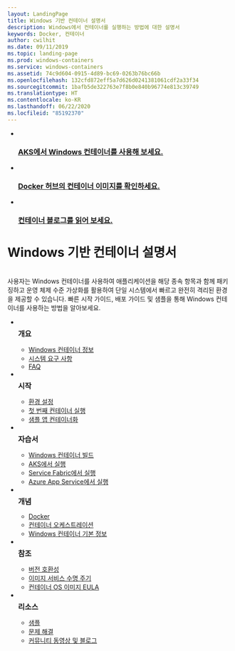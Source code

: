 ```yaml
---
layout: LandingPage
title: Windows 기반 컨테이너 설명서
description: Windows에서 컨테이너를 실행하는 방법에 대한 설명서
keywords: Docker, 컨테이너
author: cwilhit
ms.date: 09/11/2019
ms.topic: landing-page
ms.prod: windows-containers
ms.service: windows-containers
ms.assetid: 74c9d604-0915-4d89-bc69-0263b76bc66b
ms.openlocfilehash: 132cfd872eff5a7d626d0241381061cdf2a33f34
ms.sourcegitcommit: 1bafb5de322763e7f8b0e840b96774e813c39749
ms.translationtype: HT
ms.contentlocale: ko-KR
ms.lasthandoff: 06/22/2020
ms.locfileid: "85192370"
---
```

<div id="main" class="v2">
    <ul class="cardsY panelContent featuredContent">
        <li>
            <a href="https://docs.microsoft.com/azure/aks/windows-container-cli" data-linktype="external">
                <div class="cardSize">
                    <div class="cardPadding">
                        <div class="card">
                            <div class="cardImageOuter">
                                <div class="cardImage">
                                    <img src="media/logo_kubernetes.svg" alt="" data-linktype="relative-path">
                                </div>
                            </div>
                            <div class="cardText">
                                <h3>AKS에서 Windows 컨테이너를 사용해 보세요.</h3>
                            </div>
                        </div>
                    </div>
                </div>
            </a>
        </li>
        <li>
            <a href="https://hub.docker.com/_/microsoft-windows-base-os-images" data-linktype="external">
                <div class="cardSize">
                    <div class="cardPadding">
                        <div class="card">
                            <div class="cardImageOuter">
                                <div class="cardImage">
                                    <img src="media/logo_docker.svg" alt="" data-linktype="relative-path">
                                </div>
                            </div>
                            <div class="cardText">
                                <h3>Docker 허브의 컨테이너 이미지를 확인하세요.</h3>
                            </div>
                        </div>
                    </div>
                </div>
            </a>
        </li>
        <li>
            <a href="https://techcommunity.microsoft.com/t5/Containers/bg-p/Containers" data-linktype="external">
                <div class="cardSize">
                    <div class="cardPadding">
                        <div class="card">
                            <div class="cardImageOuter">
                                <div class="cardImage">
                                    <img src="media/i_blog.svg" alt="" data-linktype="relative-path">
                                </div>
                            </div>
                            <div class="cardText">
                                <h3>컨테이너 블로그를 읽어 보세요.</h3>
                            </div>
                        </div>
                    </div>
                </div>
            </a>
        </li>
    </ul>
    <h1>Windows 기반 컨테이너 설명서</h1>
    <br/>
    <div class="abstract">사용자는 Windows 컨테이너를 사용하여 애플리케이션을 해당 종속 항목과 함께 패키징하고 운영 체제 수준 가상화를 활용하여 단일 시스템에서 빠르고 완전히 격리된 환경을 제공할 수 있습니다. 빠른 시작 가이드, 배포 가이드 및 샘플을 통해 Windows 컨테이너를 사용하는 방법을 알아보세요.</div>
    <ul class="cardsW panelContent featuredContent">
        <li>
            <div class="cardSize">
                <div class="cardPadding">
                    <div class="card">
                        <div class="cardImageOuter">
                            <div class="cardImage bgdAccent1">
                                <img src="media/virtualization-containers-about.svg" alt="" data-linktype="relative-path">
                            </div>
                        </div>
                        <div class="cardText">
                            <h3 style="margin: 8px 0 2px 0;">개요</h3>
                            <ul>
                                <li><a href="/virtualization/windowscontainers/about/index" data-linktype="absolute-path">Windows 컨테이너 정보</a></li>
                                <li><a href="/virtualization/windowscontainers/deploy-containers/system-requirements" data-linktype="absolute-path">시스템 요구 사항</a></li>
                                <li><a href="/virtualization/windowscontainers/about/faq" data-linktype="absolute-path">FAQ</a></li>
                            </ul>
                        </div>
                    </div>
                </div>
            </div>
        </li>
        <li>
            <div class="cardSize">
                <div class="cardPadding">
                    <div class="card">
                        <div class="cardImageOuter">
                            <div class="cardImage bgdAccent1">
                                <img src="media/virtualization-containers-quick-start.svg" alt="" data-linktype="relative-path">
                            </div>
                        </div>
                        <div class="cardText">
                            <h3 style="margin: 8px 0 2px 0;">시작</h3>
                            <ul>
                                <li><a href="/virtualization/windowscontainers/quick-start/set-up-environment" data-linktype="external">환경 설정</a></li>
                                <li><a href="/virtualization/windowscontainers/quick-start/run-your-first-container" data-linktype="external">첫 번째 컨테이너 실행</a></li>
                                <li><a href="/virtualization/windowscontainers/quick-start/building-sample-app" data-linktype="external">샘플 앱 컨테이너화</a></li>
                            </ul>
                        </div>
                    </div>
                </div>
            </div>
        </li>
        <li>
            <div class="cardSize">
                <div class="cardPadding">
                    <div class="card">
                        <div class="cardImageOuter">
                            <div class="cardImage bgdAccent1">
                                <img src="media/container-tutorials.svg" alt="" data-linktype="relative-path">
                            </div>
                        </div>
                        <div class="cardText">
                            <h3 style="margin: 8px 0 2px 0;">자습서</h3>
                            <ul>
                                <li><a href="/virtualization/windowscontainers/manage-docker/manage-windows-dockerfile" data-linktype="external">Windows 컨테이너 빌드</a></li>
                                <li><a href="/azure/aks/windows-container-cli" data-linktype="external">AKS에서 실행</a></li>
                                <li><a href="/azure/service-fabric/service-fabric-quickstart-containers" data-linktype="external">Service Fabric에서 실행</a></li>
                                <li><a href="/azure/app-service/app-service-web-get-started-windows-container" data-linktype="external">Azure App Service에서 실행</a></li>
                            </ul>
                        </div>
                    </div>
                </div>
            </div>
        </li>
        <li>
            <div class="cardSize">
                <div class="cardPadding">
                    <div class="card">
                        <div class="cardImageOuter">
                            <div class="cardImage bgdAccent1">
                                <img src="media/virtualization-containers-management-tools.svg" alt="" data-linktype="relative-path">
                            </div>
                        </div>
                        <div class="cardText">
                            <h3 style="margin: 8px 0 2px 0;">개념</h3>
                            <ul>
                                <li><a href="/virtualization/windowscontainers/manage-docker/configure-docker-daemon" data-linktype="external">Docker</a></li>
                                <li><a href="/virtualization/windowscontainers/about/overview-container-orchestrators" data-linktype="external">컨테이너 오케스트레이션</a></li>
                                <li><a href="/virtualization/windowscontainers/manage-containers/container-base-images" data-linktype="external">Windows 컨테이너 기본 정보</a></li>
                            </ul>
                        </div>
                    </div>
                </div>
            </div>
        </li>
        <li>
            <div class="cardSize">
                <div class="cardPadding">
                    <div class="card">
                        <div class="cardImageOuter">
                            <div class="cardImage bgdAccent1">
                                <img src="media/container-reference.svg" alt="" data-linktype="relative-path">
                            </div>
                        </div>
                        <div class="cardText">
                            <h3 style="margin: 8px 0 2px 0;">참조</h3>
                            <ul>
                                <li><a href="/virtualization/windowscontainers/deploy-containers/version-compatibility" data-linktype="external">버전 호환성</a></li>
                                <li><a href="/virtualization/windowscontainers/deploy-containers/base-image-lifecycle" data-linktype="external">이미지 서비스 수명 주기</a></li>
                                <li><a href="/virtualization/windowscontainers/images-eula" data-linktype="external">컨테이너 OS 이미지 EULA</a></li>
                            </ul>
                        </div>
                    </div>
                </div>
            </div>
        </li>
        <li>
            <div class="cardSize">
                <div class="cardPadding">
                    <div class="card">
                        <div class="cardImageOuter">
                            <div class="cardImage bgdAccent1">
                                <img src="media/virtualization-containers-community.svg" alt="" data-linktype="relative-path">
                            </div>
                        </div>
                        <div class="cardText">
                            <h3 style="margin: 8px 0 2px 0;">리소스</h3>
                            <ul>
                                <li><a href="/virtualization/windowscontainers/samples" data-linktype="external">샘플</a></li>
                                <li><a href="/virtualization/windowscontainers/troubleshooting" data-linktype="external">문제 해결</a></li>
                                <li><a href="/virtualization/windowscontainers/communitylinks" data-linktype="external">커뮤니티 동영상 및 블로그</a></li>
                            </ul>
                        </div>
                    </div>
                </div>
            </div>
        </li>
    </ul>
</div>
